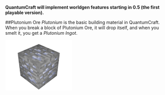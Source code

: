 **QuantumCraft will implement worldgen features starting in 0.5 (the first playable version).**

##Plutonium Ore
*Plutonium* is the basic building material in QuantumCraft. When you break a block of Plutonium Ore, it will drop itself, and when you smelt it, you get a *Plutonium Ingot*.

<img src="../../img/blocks/plutonium_ore.png" width="212" height="160" alt="alt text" class="pull-right" style="margin-bottom:20px;">